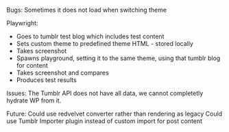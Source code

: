 
Bugs:
Sometimes it does not load when switching theme

Playwright:
- Goes to tumblr test blog which includes test content
- Sets custom theme to predefined theme HTML - stored locally
- Takes screenshot
- Spawns playground, setting it to the same theme, using that tumblr blog for content
- Takes screenshot and compares
- Produces test results

Issues:
The Tumblr API does not have all data, we cannot completetly hydrate WP from it.

Future:
Could use redvelvet converter rather than rendering as legacy
Could use Tumblr Importer plugin instead of custom import for post content